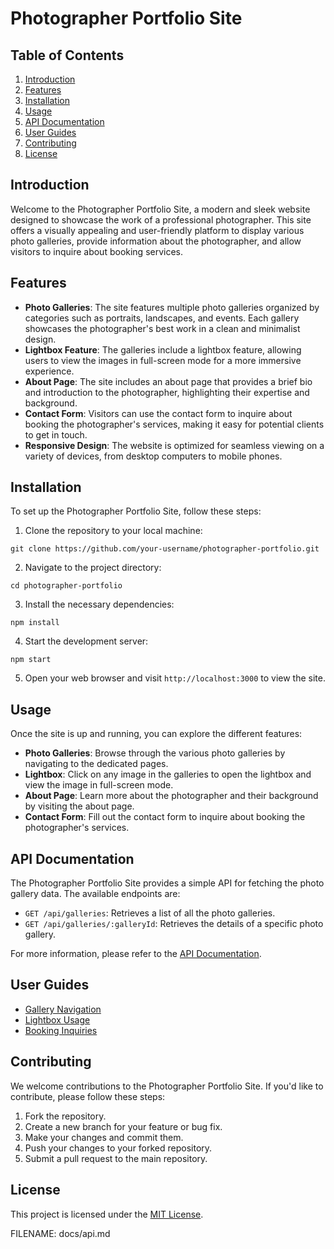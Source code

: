 # Photographer Portfolio Site

## Table of Contents
1. [Introduction](#introduction)
2. [Features](#features)
3. [Installation](#installation)
4. [Usage](#usage)
5. [API Documentation](#api-documentation)
6. [User Guides](#user-guides)
7. [Contributing](#contributing)
8. [License](#license)

## Introduction
Welcome to the Photographer Portfolio Site, a modern and sleek website designed to showcase the work of a professional photographer. This site offers a visually appealing and user-friendly platform to display various photo galleries, provide information about the photographer, and allow visitors to inquire about booking services.

## Features
- **Photo Galleries**: The site features multiple photo galleries organized by categories such as portraits, landscapes, and events. Each gallery showcases the photographer's best work in a clean and minimalist design.
- **Lightbox Feature**: The galleries include a lightbox feature, allowing users to view the images in full-screen mode for a more immersive experience.
- **About Page**: The site includes an about page that provides a brief bio and introduction to the photographer, highlighting their expertise and background.
- **Contact Form**: Visitors can use the contact form to inquire about booking the photographer's services, making it easy for potential clients to get in touch.
- **Responsive Design**: The website is optimized for seamless viewing on a variety of devices, from desktop computers to mobile phones.

## Installation
To set up the Photographer Portfolio Site, follow these steps:

1. Clone the repository to your local machine:
```
git clone https://github.com/your-username/photographer-portfolio.git
```
2. Navigate to the project directory:
```
cd photographer-portfolio
```
3. Install the necessary dependencies:
```
npm install
```
4. Start the development server:
```
npm start
```
5. Open your web browser and visit `http://localhost:3000` to view the site.

## Usage
Once the site is up and running, you can explore the different features:

- **Photo Galleries**: Browse through the various photo galleries by navigating to the dedicated pages.
- **Lightbox**: Click on any image in the galleries to open the lightbox and view the image in full-screen mode.
- **About Page**: Learn more about the photographer and their background by visiting the about page.
- **Contact Form**: Fill out the contact form to inquire about booking the photographer's services.

## API Documentation
The Photographer Portfolio Site provides a simple API for fetching the photo gallery data. The available endpoints are:

- `GET /api/galleries`: Retrieves a list of all the photo galleries.
- `GET /api/galleries/:galleryId`: Retrieves the details of a specific photo gallery.

For more information, please refer to the [API Documentation](docs/api.md).

## User Guides
- [Gallery Navigation](docs/user-guides/gallery-navigation.md)
- [Lightbox Usage](docs/user-guides/lightbox-usage.md)
- [Booking Inquiries](docs/user-guides/booking-inquiries.md)

## Contributing
We welcome contributions to the Photographer Portfolio Site. If you'd like to contribute, please follow these steps:

1. Fork the repository.
2. Create a new branch for your feature or bug fix.
3. Make your changes and commit them.
4. Push your changes to your forked repository.
5. Submit a pull request to the main repository.

## License
This project is licensed under the [MIT License](LICENSE).

FILENAME: docs/api.md